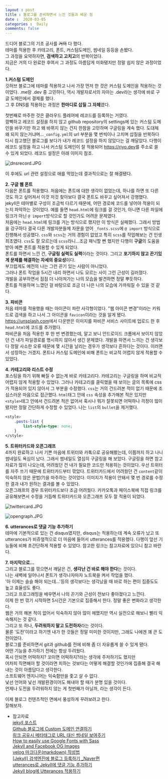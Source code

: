 ```yaml
---
layout : post
title : 블로그를 준비하면서 느낀 것들과 배운 점 
date :  2020-03-05
categories :  Daily
comments: false
---
```


드디어 블로그의 기초 공사를 ~~거의~~ 다 했다.   
테마를 적용한 후 카테고리, 폰트, 커스텀도메인, 썸네일 등등을 손봤다.   
그 과정을 요약하자면, **검색하고 고치고**의 반복이었다.   
지금은 거의 다 완료한 후여서 그 과정도 아름답게 미화됐지만 정말 쉽지 않은 과정이었다.   

**1.커스텀 도메인**  
깃허브 블로그에 테마를 적용하고 나서 가장 먼저 한 것은 커스텀 도메인을 적용하는 것이었다. 
.me랑 .dev 중 고민하다, 역시 개발자로서의 자아는 .dev라는 생각에 바로 구글 도메인에서 결제를 했다.  
그 후 DNS를 적용하는 과정은 **한마디로 삽질 그 자체**였다.  

첫번째로 마주한 것은 클라우드 플레어에 레코드를 등록하는 거였다.  
깜빡하고 레코드 설정을 하지 않고 github repository의 settings에 있는 커스텀 도메인을 바꾸기만 하고 왜 바뀌지 않는 건지 한참을 고민하며 구글링을 계속 했다. 도대체 왜 되지 않는거냐며...`_config.yml`의 url 부분을 몇 번씩이나 고치며 삽질을 반복하다 다시 참고했던 블로그를 보다가 내가 레코드 설정을 하지 않았다는 걸 깨달았다. 다행이 레코드 설정을 하고 나서 커스텀 도메인이 잘 적용되어 <https://riyo.dev>를 주소로 쓸 수 있게 되었다. 레코드 설정은 아래 이미지 참조.  

![dnsrecord.JPG](/assets/dnsrecord.JPG)

이 후에도 url 관련 설정으로 애를 먹었는데 결과적으로는 잘 해결됐다.  

**2. 구글 웹 폰트**  
다음은 폰트를 적용했다. 처음에는 폰트에 대한 생각이 없었는데, 하나를 하면 또 다른 것도 하고 싶어져서 이것 저것 찾아보다 결국 폰트도 바꾸고 싶어져서 강행했다.  
jekyll은 테마별로 구성이 조금씩 다르기 때문에, 어떤 경로에 코드를 넣어야 적용이 되는지 파악하는 것이었다. 
예를 들면 `head.html`에 링크를 걸 것인가, 아니면 다른 파일에 링크가 아닌 `@ import`방식으로 할 것인가도 어려운 문제였다.  
처음에는 `head.html`에 링크를 거는 방식으로 했지만 이 방식은 실패했다. 그래서 방법을 강구하다 결국 다른 개발자분들께 자문을 얻어 `_fonts.scss`에 `@ import` 방식으로 진행해서 성공했다. `css`와 `scss`는 거의 경험이 없었고 특히 `scss`를 작업해보는 건 인생 최초였다. `css`도 잘 모르는데 `scss`라니...조금 패닉할 뻔 했지만 다행이 **구글**의 도움을 받아 예쁜 폰트를 적용할 수 있게 되었다.  
폰트를 하면서 느낀 건, **구글링 실력도 실력**이라는 것이다. 
그리고 **포기하지 않고 끈기있게 문제를 해결하는 자세의 중요성**이다.  
부끄럽게도 예전의 나는 그런 끈기 있는 사람이 아니었다.  
그러나 폰트 작업을 5시간 내리 하면서 나도 모르는 사이 그런 근성이 길러졌다.  
개발을 공부하면서 점점 더 나아져가는 나의 모습을 발견하면 정말 뿌듯하다.  
폰트를 적용하며 느꼈던 걸 바탕으로 조금 더 나은 나의 모습에 가까워질 수 있을 것 같다.  

**3. 파비콘**  
처음 테마를 적용했을 때는 아이콘이 파란 사각형이었다. 
"웹 아이콘 변경"이라는 키워드로 검색을 하고 나서 그 아이콘을 `favicon`이라는 것을 알게 됐다.  
<https://unsplash.com>에서 다운받은 이미지를 파비콘 서비스 사이트에 업로드 한 후 `head.html`에 코드를 추가했다.  
파비콘을 처음 적용한 후 한 번 변경했는데, 알고 보니 안드로이드 크롬에서 보이지 않았던 건 내가 파일경로를 명시하지 않아서 생긴 문제였다. 개발을 하면서 느끼는 건 생각보다 정말 사소한 오류 때문에 몇 시간을 날리는 경우가 생각보다 흔하다는 것이다. 이러면서 성장하는 거겠지. 폰트나 커스텀 도메인에 비해 폰트는 비교적 어렵지 않게 적용할 수 있었다.  

**4. 카테고리와 리스트 수정**  
포스팅을 하기 위해 빠질 수 없는게 바로 카테고리다. 카테고리는 구글링을 하며 비교적 어렵지 않게 적용할 수 있었다. 그러나 카테고리를 클릭했을 때 보이는 글의 목록에 css가 적용되어 있지 않아서 그 부분을 수정했다. `css`는 거의 건드려본 적이 없기 때문에 조심스러운 마음으로 접근했다. `html`태그 안에 `css` 속성을 추가해본 적은 있지만 `<style>`태그 안에서 건드려본 적은 없어서 혹시나 뭐가 잘못되면 어떡하나 걱정이 많이 됐지만 정말 간단하게 수정할 수 있었다. 나는 `list`의 `bullet`을 제거했다.  

```css
<style>
    .posts-list {
        list-style-type: none;
    }
</style>
```  

**5. 트위터카드와 오픈그래프**  
4까지 완료하고 나서 기쁜 마음에 트위터와 카톡으로 공유해봤는데, 이쯤까지 하고 나니 썸네일도 욕심이 났다. 그래서 썸네일도 열심히 구글링을 해 보았다. 구글링을 하면 참고자료가 많이 나오는데, 어려웠던 건 내가 필요한 코드만 적용하는 것이었다. 우선 트위터를 자주 쓰기 때문에 트위터카드부터 깎았다. 트위터카드에서 어려웠던 건 `content`같이 익숙하지 않은 문법(?)을 마주하는 것이었다. 이미지가 적용이 안돼서 몇 번 경로를 수정한 결과 내가 원하는 결과를 볼 수 있었다.  
오픈그래프의 경우 트위터카드보다 조금 어려웠다. 카카오톡과 페이스북에 직접 링크를 공유해보면서 수정을 거듭해 트위터카드와 오픈그래프 모두 잘 적용이 되었다.  

![twittercard.JPG](/assets/twittercard.JPG)  

![opengraph.JPG](/assets/opengraph.JPG)  

**6. utterances로 댓글 기능 추가하기**  
테마에 기본적으로 있는 건 disqus였지만, disqus는 적용하는데 계속 오류가 났고 또 utterances가 비쥬얼적으로 더 마음에 들어서 utterances를 적용했다. 다행이 앞선 기능들에 비해 초간단하게 적용할 수 있었다. 참고한 링크는 참고자료에 있으니 참고 바란다.  

**7. 마지막으로...**  
그리고 블로그를 깎으면서 깨달은 건, **생각난 건 바로 해야 한다**는 것이다.  
나는 새벽에 일어나서 폰트가 생각나자마자 노트북을 켜서 작업을 했다.  
'아 이제는 슬슬 해야 되는데...'등의 생각보다는 생각났을 때 바로 하는 편이 집중도도 높고 효율성도 좋다.  
그리고 프로그래밍을 배우면서 나의 끈기와 근성이 전보다 좋아졌다고 느낀다.  
이제 한 번 깎기 시작하면 5시간은 기본으로 집중해서 한다. 정말 좋은 변화라고 생각한다.  
웹은 거의 해본 적이 없어서 익숙하지 않아 많이 헤맸지만 역시 실전으로 해보니 빨리 익숙해지는 것 같다.  
그리고 또 하나, **두려워하지 말고 도전하자**라는 것이다.  
물론 '도전'이라고 하기엔 내가 한 것들은 정말 미미한 것이지만, 그래도 나에겐 꽤 큰 도전이었다.  
블로그를 준비하면서 git과 github를 전에 비해 좀 더 자유롭게 쓸 수 있게 됐다.  
어떤 기능을 추가하기 전에는 항상 두려웠다.  
혹시 안되면 어떡하지? 꼬이면 어떡하지?라는 생각에 주저하기도 했지만  
어차피 직면해야 할 것이라면 피하는 것보다는 어떻게 해결할 것인가에 집중해 결국 해내는 것이 아름답다고 생각한다.  
소프트웨어 엔지니어는 익숙함만을 좇고 살 수 없다.  
낯선 언어와 낯선 개발환경이어도 해내야 할 때가 분명 있을 것이다.  
언제나 도전을 두려워하지 않는 게 첫번째가 아닐까, 라는 생각이 든다.  

이제 블로그 컨텐츠적인 면에서 풍성하게 꾸려보려고 한다.  
잘해보자.  

* 참고자료  
[jekyll 포스트](https://jekyllrb-ko.github.io/docs/posts/)  
[Github 블로그에 Custom 도메인 연결하기 ](https://mishka.kr/2020/01/10/github-domain/)  
[링크 공유시 메타태그로 URL 대신 썸네일 보여주기](https://colorbada.com/design-coding/1737/)   
[How to easily use Google Fonts with Sass ](https://www.developerdrive.com/how-to-easily-use-google-fonts-with-sass/)    
[Jekyll and Facebook OG Images](https://danaleegibson.com/jekyll-and-facebook-og-images/)    
[velog 마크다운(markdown) 작성법](https://velog.io/@yuuuye/velog-%EB%A7%88%ED%81%AC%EB%8B%A4%EC%9A%B4MarkDown-%EC%9E%91%EC%84%B1%EB%B2%95)   
[[Jekyll] 검색엔진에 블로그 등록하기 _Naver편](https://gmlwjd9405.github.io/2017/10/21/include-blog-in-a-NaverSearchEngine.html)   
[utterances로 Jekyll에 댓글 기능 추가하기](https://velog.io/@ilcm96/jekyll-comment-with-utterances)    
[Jekyll blog에 Utterances 적용하기](https://dongsik93.github.io/til/2019/11/20/til-etc-utterances/) 





